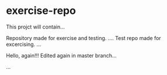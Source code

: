 # exercise-repo
This projct will contain...

Repository made for exercise and testing.
....
Test repo made for excercising.
...

Hello, again!!!
Edited again in master branch...

...
